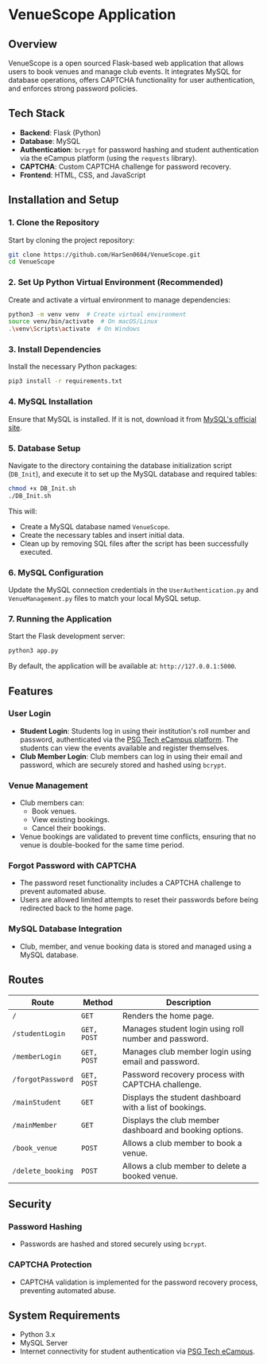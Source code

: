 # VenueScope Application

## Overview
VenueScope is a open sourced Flask-based web application that allows users to book venues and manage club events. It integrates MySQL for database operations, offers CAPTCHA functionality for user authentication, and enforces strong password policies.

## Tech Stack
- **Backend**: Flask (Python)
- **Database**: MySQL
- **Authentication**: `bcrypt` for password hashing and student authentication via the eCampus platform (using the `requests` library).
- **CAPTCHA**: Custom CAPTCHA challenge for password recovery.
- **Frontend**: HTML, CSS, and JavaScript

## Installation and Setup

### 1. Clone the Repository
Start by cloning the project repository:
```bash
git clone https://github.com/HarSen0604/VenueScope.git
cd VenueScope
```

### 2. Set Up Python Virtual Environment (Recommended)
Create and activate a virtual environment to manage dependencies:
```bash
python3 -m venv venv  # Create virtual environment
source venv/bin/activate  # On macOS/Linux
.\venv\Scripts\activate  # On Windows
```

### 3. Install Dependencies
Install the necessary Python packages:
```bash
pip3 install -r requirements.txt
```

### 4. MySQL Installation
Ensure that MySQL is installed. If it is not, download it from [MySQL's official site](https://dev.mysql.com/downloads/installer/).

### 5. Database Setup
Navigate to the directory containing the database initialization script (`DB_Init`), and execute it to set up the MySQL database and required tables:
```bash
chmod +x DB_Init.sh
./DB_Init.sh
```

This will:
- Create a MySQL database named `VenueScope`.
- Create the necessary tables and insert initial data.
- Clean up by removing SQL files after the script has been successfully executed.

### 6. MySQL Configuration
Update the MySQL connection credentials in the `UserAuthentication.py` and `VenueManagement.py` files to match your local MySQL setup.

### 7. Running the Application
Start the Flask development server:
```bash
python3 app.py
```

By default, the application will be available at: `http://127.0.0.1:5000`.

## Features

### User Login
- **Student Login**: Students log in using their institution's roll number and password, authenticated via the [PSG Tech eCampus platform](https://ecampus.psgtech.ac.in/studzone2/). The students can view the events available and register themselves.
- **Club Member Login**: Club members can log in using their email and password, which are securely stored and hashed using `bcrypt`.

### Venue Management
- Club members can:
  - Book venues.
  - View existing bookings.
  - Cancel their bookings.
- Venue bookings are validated to prevent time conflicts, ensuring that no venue is double-booked for the same time period.

### Forgot Password with CAPTCHA
- The password reset functionality includes a CAPTCHA challenge to prevent automated abuse.
- Users are allowed limited attempts to reset their passwords before being redirected back to the home page.

### MySQL Database Integration
- Club, member, and venue booking data is stored and managed using a MySQL database.

## Routes

| **Route**           | **Method** | **Description**                                          |
|---------------------|------------|----------------------------------------------------------|
| `/`                 | `GET`      | Renders the home page.                                   |
| `/studentLogin`     | `GET, POST`| Manages student login using roll number and password.     |
| `/memberLogin`      | `GET, POST`| Manages club member login using email and password.       |
| `/forgotPassword`   | `GET, POST`| Password recovery process with CAPTCHA challenge.         |
| `/mainStudent`      | `GET`      | Displays the student dashboard with a list of bookings.   |
| `/mainMember`       | `GET`      | Displays the club member dashboard and booking options.   |
| `/book_venue`       | `POST`     | Allows a club member to book a venue.                    |
| `/delete_booking`   | `POST`     | Allows a club member to delete a booked venue.            |

## Security

### Password Hashing
- Passwords are hashed and stored securely using `bcrypt`.

### CAPTCHA Protection
- CAPTCHA validation is implemented for the password recovery process, preventing automated abuse.

## System Requirements

- Python 3.x
- MySQL Server
- Internet connectivity for student authentication via [PSG Tech eCampus](https://ecampus.psgtech.ac.in/studzone2/).